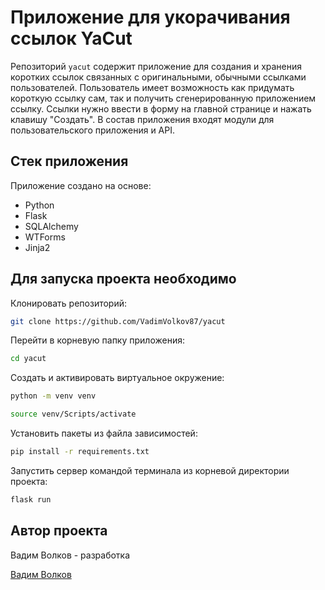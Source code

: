 # Приложение для укорачивания ссылок YaCut

Репозиторий `yacut` содержит приложение для создания и хранения коротких ссылок связанных с оригинальными, обычными ссылками пользователей. Пользователь имеет возможность как придумать короткую ссылку сам, так и получить сгенерированную приложением ссылку. Ссылки нужно ввести в форму на главной странице и нажать клавишу "Создать". В состав приложения входят модули для пользовательского приложения и API.

## Стек приложения

Приложение создано на основе:

* Python
* Flask
* SQLAlchemy
* WTForms
* Jinja2

## Для запуска проекта необходимо

Клонировать репозиторий:

```bash
git clone https://github.com/VadimVolkov87/yacut
```

Перейти в корневую папку приложения:

```bash
cd yacut
```

Создать и активировать виртуальное окружение:

```bash
python -m venv venv
```

```bash
source venv/Scripts/activate
```

Установить пакеты из файла зависимостей:

```bash
pip install -r requirements.txt
```

Запустить сервер командой терминала из корневой директории проекта:

```bash
flask run
```

## Автор проекта

Вадим Волков - разработка

[Вадим Волков](https://github.com/VadimVolkov87/)
